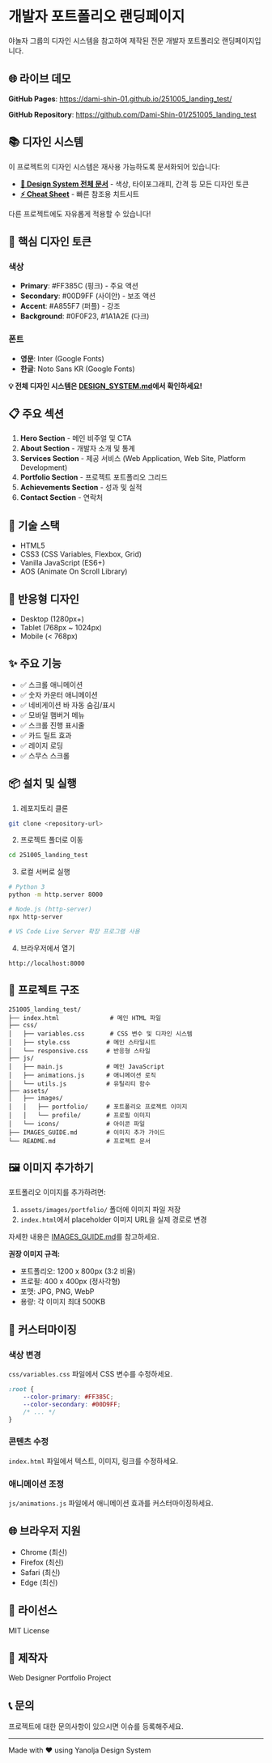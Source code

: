 # 개발자 포트폴리오 랜딩페이지

야놀자 그룹의 디자인 시스템을 참고하여 제작된 전문 개발자 포트폴리오 랜딩페이지입니다.

## 🌐 라이브 데모

**GitHub Pages**: https://dami-shin-01.github.io/251005_landing_test/

**GitHub Repository**: https://github.com/Dami-Shin-01/251005_landing_test

## 📚 디자인 시스템

이 프로젝트의 디자인 시스템은 재사용 가능하도록 문서화되어 있습니다:

- **[📖 Design System 전체 문서](DESIGN_SYSTEM.md)** - 색상, 타이포그래피, 간격 등 모든 디자인 토큰
- **[⚡ Cheat Sheet](DESIGN_SYSTEM_CHEATSHEET.md)** - 빠른 참조용 치트시트

다른 프로젝트에도 자유롭게 적용할 수 있습니다!

## 🎨 핵심 디자인 토큰

### 색상
- **Primary**: #FF385C (핑크) - 주요 액션
- **Secondary**: #00D9FF (사이안) - 보조 액션
- **Accent**: #A855F7 (퍼플) - 강조
- **Background**: #0F0F23, #1A1A2E (다크)

### 폰트
- **영문**: Inter (Google Fonts)
- **한글**: Noto Sans KR (Google Fonts)

**💡 전체 디자인 시스템은 [DESIGN_SYSTEM.md](DESIGN_SYSTEM.md)에서 확인하세요!**

## 📋 주요 섹션

1. **Hero Section** - 메인 비주얼 및 CTA
2. **About Section** - 개발자 소개 및 통계
3. **Services Section** - 제공 서비스 (Web Application, Web Site, Platform Development)
4. **Portfolio Section** - 프로젝트 포트폴리오 그리드
5. **Achievements Section** - 성과 및 실적
6. **Contact Section** - 연락처

## 🚀 기술 스택

- HTML5
- CSS3 (CSS Variables, Flexbox, Grid)
- Vanilla JavaScript (ES6+)
- AOS (Animate On Scroll Library)

## 📱 반응형 디자인

- Desktop (1280px+)
- Tablet (768px ~ 1024px)
- Mobile (< 768px)

## ✨ 주요 기능

- ✅ 스크롤 애니메이션
- ✅ 숫자 카운터 애니메이션
- ✅ 네비게이션 바 자동 숨김/표시
- ✅ 모바일 햄버거 메뉴
- ✅ 스크롤 진행 표시줄
- ✅ 카드 틸트 효과
- ✅ 레이지 로딩
- ✅ 스무스 스크롤

## 📦 설치 및 실행

1. 레포지토리 클론
```bash
git clone <repository-url>
```

2. 프로젝트 폴더로 이동
```bash
cd 251005_landing_test
```

3. 로컬 서버로 실행
```bash
# Python 3
python -m http.server 8000

# Node.js (http-server)
npx http-server

# VS Code Live Server 확장 프로그램 사용
```

4. 브라우저에서 열기
```
http://localhost:8000
```

## 📂 프로젝트 구조

```
251005_landing_test/
├── index.html              # 메인 HTML 파일
├── css/
│   ├── variables.css       # CSS 변수 및 디자인 시스템
│   ├── style.css          # 메인 스타일시트
│   └── responsive.css     # 반응형 스타일
├── js/
│   ├── main.js            # 메인 JavaScript
│   ├── animations.js      # 애니메이션 로직
│   └── utils.js           # 유틸리티 함수
├── assets/
│   ├── images/
│   │   ├── portfolio/     # 포트폴리오 프로젝트 이미지
│   │   └── profile/       # 프로필 이미지
│   └── icons/             # 아이콘 파일
├── IMAGES_GUIDE.md        # 이미지 추가 가이드
└── README.md              # 프로젝트 문서
```

## 🖼️ 이미지 추가하기

포트폴리오 이미지를 추가하려면:

1. `assets/images/portfolio/` 폴더에 이미지 파일 저장
2. `index.html`에서 placeholder 이미지 URL을 실제 경로로 변경

자세한 내용은 [IMAGES_GUIDE.md](IMAGES_GUIDE.md)를 참고하세요.

**권장 이미지 규격:**
- 포트폴리오: 1200 x 800px (3:2 비율)
- 프로필: 400 x 400px (정사각형)
- 포맷: JPG, PNG, WebP
- 용량: 각 이미지 최대 500KB

## 🎯 커스터마이징

### 색상 변경
`css/variables.css` 파일에서 CSS 변수를 수정하세요.

```css
:root {
    --color-primary: #FF385C;
    --color-secondary: #00D9FF;
    /* ... */
}
```

### 콘텐츠 수정
`index.html` 파일에서 텍스트, 이미지, 링크를 수정하세요.

### 애니메이션 조정
`js/animations.js` 파일에서 애니메이션 효과를 커스터마이징하세요.

## 🌐 브라우저 지원

- Chrome (최신)
- Firefox (최신)
- Safari (최신)
- Edge (최신)

## 📄 라이선스

MIT License

## 👤 제작자

Web Designer Portfolio Project

## 📞 문의

프로젝트에 대한 문의사항이 있으시면 이슈를 등록해주세요.

---

Made with ❤️ using Yanolja Design System


